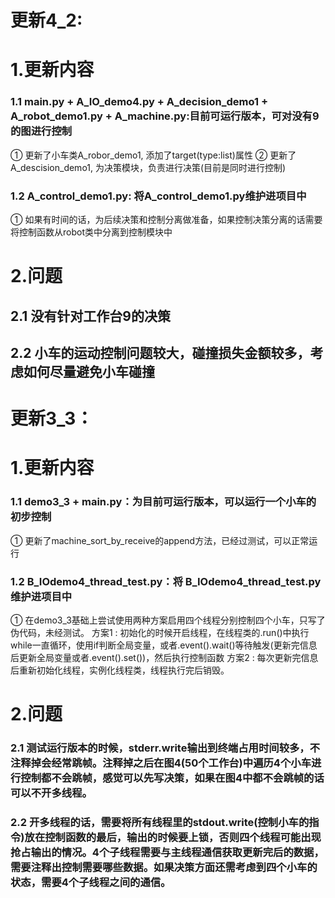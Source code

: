 # 更新4_2:
# 1.更新内容

### 1.1 main.py + A_IO_demo4.py + A_decision_demo1 + A_robot_demo1.py + A_machine.py:目前可运行版本，可对没有9的图进行控制

① 更新了小车类A_robor_demo1, 添加了target(type:list)属性
② 更新了A_descision_demo1, 为决策模块，负责进行决策(目前是同时进行控制)

### 1.2 A_control_demo1.py: 将A_control_demo1.py维护进项目中

① 如果有时间的话，为后续决策和控制分离做准备，如果控制决策分离的话需要将控制函数从robot类中分离到控制模块中

# 2.问题

## 2.1 没有针对工作台9的决策
## 2.2 小车的运动控制问题较大，碰撞损失金额较多，考虑如何尽量避免小车碰撞

# 更新3_3：

# 1.更新内容

### 1.1 demo3_3 + main.py：为目前可运行版本，可以运行一个小车的初步控制

① 更新了machine_sort_by_receive的append方法，已经过测试，可以正常运行

###  1.2 B_IOdemo4_thread_test.py：将 B_IOdemo4_thread_test.py维护进项目中

① 在demo3_3基础上尝试使用两种方案启用四个线程分别控制四个小车，只写了伪代码，未经测试。
    方案1 : 初始化的时候开启线程，在线程类的.run()中执行while一直循环，使用if判断全局变量，或者.event().wait()等待触发(更新完信息后更新全局变量或者.event().set())，然后执行控制函数
    方案2 : 每次更新完信息后重新初始化线程，实例化线程类，线程执行完后销毁。

# 2.问题

### 2.1 测试运行版本的时候，stderr.write输出到终端占用时间较多，不注释掉会经常跳帧。注释掉之后在图4(50个工作台)中遍历4个小车进行控制都不会跳帧，感觉可以先写决策，如果在图4中都不会跳帧的话可以不开多线程。

### 2.2 开多线程的话，需要将所有线程里的stdout.write(控制小车的指令)放在控制函数的最后，输出的时候要上锁，否则四个线程可能出现抢占输出的情况。4个子线程需要与主线程通信获取更新完后的数据，需要注释出控制需要哪些数据。如果决策方面还需考虑到四个小车的状态，需要4个子线程之间的通信。

### 
